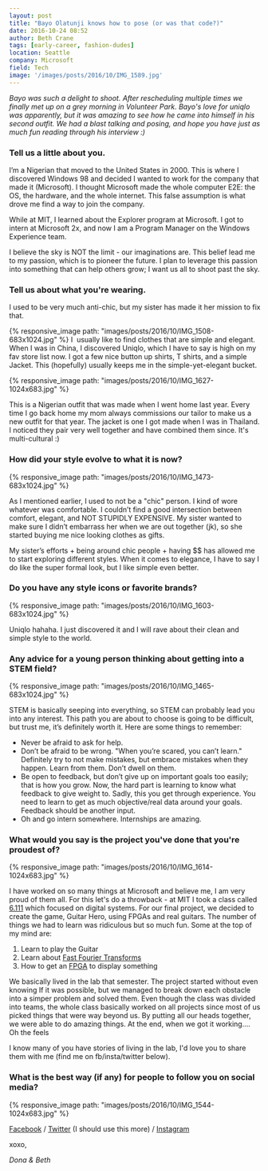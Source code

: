 ```yaml
---
layout: post
title: "Bayo Olatunji knows how to pose (or was that code?)"
date: 2016-10-24 08:52
author: Beth Crane
tags: [early-career, fashion-dudes]
location: Seattle
company: Microsoft
field: Tech
image: '/images/posts/2016/10/IMG_1589.jpg'
---
```


*Bayo was such a delight to shoot. After rescheduling multiple times we finally met up on a grey morning in Volunteer Park. Bayo's love for uniqlo was apparently, but it was amazing to see how he came into himself in his second outfit. We had a blast talking and posing, and hope you have just as much fun reading through his interview :)*

### Tell us a little about you.

I’m a Nigerian that moved to the United States in 2000. This is where I discovered Windows 98 and decided I wanted to work for the company that made it (Microsoft). I thought Microsoft made the whole computer E2E: the OS, the hardware, and the whole internet. This false assumption is what drove me find a way to join the company.

While at MIT, I learned about the Explorer program at Microsoft. I got to intern at Microsoft 2x, and now I am a Program Manager on the Windows Experience team.

I believe the sky is NOT the limit - our imaginations are. This belief lead me to my passion, which is to pioneer the future. I plan to leverage this passion into something that can help others grow; I want us all to shoot past the sky.

### Tell us about what you're wearing.

I used to be very much anti-chic, but my sister has made it her mission to fix that.

{% responsive_image path: "images/posts/2016/10/IMG_1508-683x1024.jpg" %} 
I  usually like to find clothes that are simple and elegant. When I was in China, I discovered Uniqlo, which I have to say is high on my fav store list now. I got a few nice button up shirts, T shirts, and a simple Jacket. This (hopefully) usually keeps me in the simple-yet-elegant bucket.

{% responsive_image path: "images/posts/2016/10/IMG_1627-1024x683.jpg" %}

This is a Nigerian outfit that was made when I went home last year. Every time I go back home my mom always commissions our tailor to make us a new outfit for that year. The jacket is one I got made when I was in Thailand. I noticed they pair very well together and have combined them since. It's multi-cultural :)

### How did your style evolve to what it is now?

{% responsive_image path: "images/posts/2016/10/IMG_1473-683x1024.jpg" %}

As I mentioned earlier, I used to not be a "chic" person. I kind of wore whatever was comfortable. I couldn’t find a good intersection between comfort, elegant, and NOT STUPIDLY EXPENSIVE. My sister wanted to make sure I didn’t embarrass her when we are out together (jk), so she started buying me nice looking clothes as gifts.

My sister’s efforts + being around chic people + having $$ has allowed me to start exploring different styles. When it comes to elegance, I have to say I do like the super formal look, but I like simple even better.

### Do you have any style icons or favorite brands?

{% responsive_image path: "images/posts/2016/10/IMG_1603-683x1024.jpg" %}

Uniqlo hahaha. I just discovered it and I will rave about their clean and simple style to the world.

### Any advice for a young person thinking about getting into a STEM field?

{% responsive_image path: "images/posts/2016/10/IMG_1465-683x1024.jpg" %}

STEM is basically seeping into everything, so STEM can probably lead you into any interest. This path you are about to choose is going to be difficult, but trust me, it’s definitely worth it. Here are some things to remember:

- Never be afraid to ask for help.
- Don’t be afraid to be wrong. "When you’re scared, you can’t learn." Definitely try to not make mistakes, but embrace mistakes when they happen. Learn from them. Don’t dwell on them.
- Be open to feedback, but don’t give up on important goals too easily; that is how you grow. Now, the hard part is learning to know what feedback to give weight to. Sadly, this you get through experience. You need to learn to get as much objective/real data around your goals. Feedback should be another input.
- Oh and go intern somewhere. Internships are amazing.

### What would you say is the project you've done that you're proudest of?

{% responsive_image path: "images/posts/2016/10/IMG_1614-1024x683.jpg" %}

I have worked on so many things at Microsoft and believe me, I am very proud of them all. For this let's do a throwback - at MIT I took a class called [6.111](http://web.mit.edu/6.111/www/f2015/index.html) which focused on digital systems. For our final project, we decided to create the game, Guitar Hero, using FPGAs and real guitars. The number of things we had to learn was ridiculous but so much fun. Some at the top of my mind are:

1. Learn to play the Guitar
2. Learn about [Fast Fourier Transforms](https://en.wikipedia.org/wiki/Fast_Fourier_transform)
3. How to get an [FPGA](https://en.wikipedia.org/wiki/Field-programmable_gate_array) to display something

We basically lived in the lab that semester. The project started without even knowing If it was possible, but we managed to break down each obstacle into a simper problem and solved them. Even though the class was divided into teams, the whole class basically worked on all projects since most of us picked things that were way beyond us. By putting all our heads together, we were able to do amazing things. At the end, when we got it working…. Oh the feels

I know many of you have stories of living in the lab, I'd love you to share them with me (find me on fb/insta/twitter below).

### What is the best way (if any) for people to follow you on social media?

{% responsive_image path: "images/posts/2016/10/IMG_1544-1024x683.jpg" %}

[Facebook](https://www.facebook.com/bayo0) / [Twitter](https://twitter.com/lilibayo) (I should use this more) / [Instagram](https://www.instagram.com/lilijason6/)

xoxo,

*Dona & Beth*
